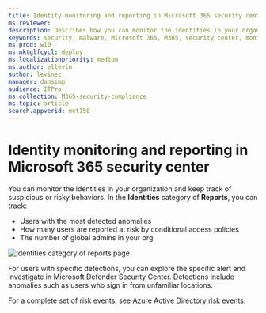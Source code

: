 ```yaml
---
title: Identity monitoring and reporting in Microsoft 365 security center
ms.reviewer: 
description: Describes how you can monitor the identities in your organization and keep track of suspicious or risky behaviors.
keywords: security, malware, Microsoft 365, M365, security center, monitor, report, identity
ms.prod: w10
ms.mktglfcycl: deploy
ms.localizationpriority: medium
ms.author: ellevin
author: levinec
manager: dansimp
audience: ITPro
ms.collection: M365-security-compliance  
ms.topic: article
search.appverid: met150
---
```


# Identity monitoring and reporting in Microsoft 365 security center

You can monitor the identities in your organization and keep track of suspicious or risky behaviors. In the **Identities** category of **Reports**, you can track:

* Users with the most detected anomalies
* How many users are reported at risk by conditional access policies
* The number of global admins in your org

![Identities category of reports page](./media/security-docs/identities.png)

For users with specific detections, you can explore the specific alert and investigate in Microsoft Defender Security Center. Detections include anomalies such as users who sign in from unfamiliar locations.

For a complete set of risk events, see [Azure Active Directory risk events](https://docs.microsoft.com/azure/active-directory/reports-monitoring/concept-risk-events).

